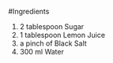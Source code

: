 #Ingredients
1) 2 tablespoon Sugar
2) 1 tablespoon Lemon Juice 
3) a pinch of Black Salt
4) 300 ml Water
